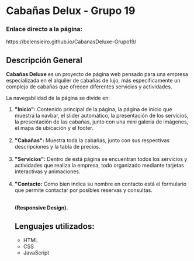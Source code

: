 
<h1>Cabañas Delux - Grupo 19</h1>

<h3> Enlace directo a la página:</h3>
https://belensieiro.github.io/CabanasDeluxe-Grupo19/

<h2>Descripción General</h2>
<p><b>Cabañas Deluxe </b> es un proyecto de página web pensado para una empresa 
especializada en el alquiler de cabañas de lujo, más especificamente un complejo de 
cabañas que ofrecen diferentes servicios y actividades.

<p>La navegabilidad de la página se divide en:</p>
<ol>
    <li><b>"Inicio":</b> Contenido principal de la página, la página de inicio que muestra la navbar, el slider automático, la presentación de los servicios, la presentación de las cabañas, junto con una mini galería de imágenes, el mapa de ubicación y el footer.</li>
  <br>
    <li><b>"Cabañas":</b> Muestra toda la cabañas, junto con sus respectivas descripciones y la tabla de precios.</li>
  <br>
    <li><b>"Servicios":</b> Dentro de está página se encuentran todos los servicios y actividades que realiza la empresa, todo organizado mediante tarjetas interactivas y animaciones. </li>
  <br>
    <li><b>"Contacto:</b> Como bien indica su nombre en contacto está el formulario que permite contactar por posibles reservas y consultas.</li> 
  <br>
  
<b>(Responsive Design).</b>  
<h2>Lenguajes utilizados:</h2>
<ul>
    <li>HTML</li>
    <li>CSS</li>
    <li>JavaScript</li>
</ul>

